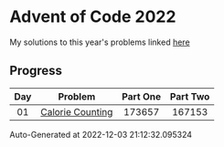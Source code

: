 # Advent of Code 2022

My solutions to this year's problems linked [here](https://adventofcode.com/2022)

## Progress

Day | Problem                                                      | Part One   | Part Two   | 
:-: | :----------------------------------------------------------: | :--------: | :--------: | 
01  | [Calorie Counting](https://adventofcode.com/2022/day/1)      | 173657     | 167153     | 


Auto-Generated at 2022-12-03 21:12:32.095324